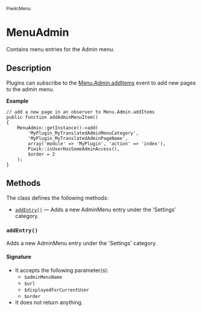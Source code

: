 <small>Piwik\Menu</small>

MenuAdmin
=========

Contains menu entries for the Admin menu.

Description
-----------

Plugins can subscribe to the 
[Menu.Admin.addItems](#) event to add new pages to the admin menu.

**Example**

    // add a new page in an observer to Menu.Admin.addItems
    public function addAdminMenuItem()
    {
        MenuAdmin::getInstance()->add(
            'MyPlugin_MyTranslatedAdminMenuCategory',
            'MyPlugin_MyTranslatedAdminPageName',
            array('module' => 'MyPlugin', 'action' => 'index'),
            Piwik::isUserHasSomeAdminAccess(),
            $order = 2
        );
    }


Methods
-------

The class defines the following methods:

- [`addEntry()`](#addentry) &mdash; Adds a new AdminMenu entry under the 'Settings' category.

<a name="addentry" id="addentry"></a>
<a name="addEntry" id="addEntry"></a>
### `addEntry()`

Adds a new AdminMenu entry under the 'Settings' category.

#### Signature

- It accepts the following parameter(s):
    - `$adminMenuName`
    - `$url`
    - `$displayedForCurrentUser`
    - `$order`
- It does not return anything.

